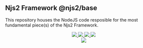 ## Njs2 Framework @njs2/base

This repository houses the NodeJS code resposible for the most fundamental piece(s) of the Njs2 Framework.

<p align="center">
  <a href="https://github.com/Njs2/njs2-base/issues">
    <img src="https://img.shields.io/github/issues/Njs2/njs2-base?style=for-the-badge" />
  </a>
  <a href="https://github.com/Njs2/njs2-base/pulls">
    <img src="https://img.shields.io/github/issues-pr/Njs2/njs2-base?style=for-the-badge" />
  </a>
  <a href="https://github.com/Njs2/njs2-base/issues?q=is%3Aissue+is%3Aclosed">
    <img src="https://img.shields.io/github/issues-closed/Njs2/njs2-base?style=for-the-badge" />
  </a>
  <a href="https://github.com/Njs2/njs2-base/pulls?q=is%3Apr+is%3Aclosed">
    <img src="https://img.shields.io/github/issues-pr-closed-raw/Njs2/njs2-base?style=for-the-badge" />
  </a>
  <br />
  <a href="https://github.com/Njs2/njs2-base/blob/main/LICENSE">
    <img src="https://img.shields.io/github/license/Njs2/njs2-base?style=for-the-badge" />
  </a>
</p>

